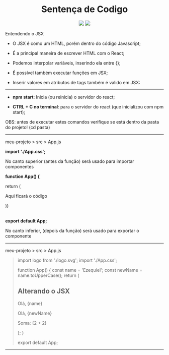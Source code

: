<h1 align="center"> Sentença de Codigo </h1>

<p align="center">
<img src="http://img.shields.io/static/v1?label=STATUS&message=EM%20DESENVOLVIMENTO&color=GREEN&style=for-the-badge"/>
<img src="https://img.shields.io/static/v1?label=Linguagem de programação&message=React&color=d3d523&style=for-the-badge&logo=React"/>
</p>

<p>Entendendo o JSX

* O JSX é como um HTML, porém dentro do código Javascript;

* É a principal maneira de escrever HTML com o React;

* Podemos interpolar variáveis, inserindo ela entre {};

* É possível também executar funções em JSX;

* Inserir valores em atributos de tags também é valido em JSX:</p>

<hr/>

<p>

* <b>npm start</b>: Inicia (ou reinicia) o servidor do react;

* <b>CTRL + C no terminal</b>: para o servidor do react (que inicializou com npm start);

OBS: antes de executar estes comandos verifique se está dentro da pasta do projeto! (cd pasta)
</p>
<hr/>

<p>
<p>meu-projeto > src > App.js</p>
<b>import './App.css';</b>
<p style="color='#CCC">No canto superior (antes da função) será usado para importar componentes</p>

<b>function App() {</b>
<p>return (</p>
<p style="color='#CCC">Aqui ficará o código</p>
<p>)}</p>
<br/>
<b>export default App;</b>
<p style="color='#CCC">No canto inferior, (depois da função) será usado para exportar o componente</p>
</p>
<hr/>

<p>meu-projeto > src > App.js</p>

>import logo from './logo.svg';
>import './App.css';
>
>function App() {
>  const name = 'Ezequiel';
>  const newName = name.toUpperCase();
>  return (
>    <div className="App">
>      <h2>Alterando o JSX</h2>
>      <p>Olá, {name}</p>
>      <p>Olá, {newName}</p>
>      <p>Soma: {2 + 2}</p>
>    </div>
>  );
>}
>
>export default App;

<hr/>